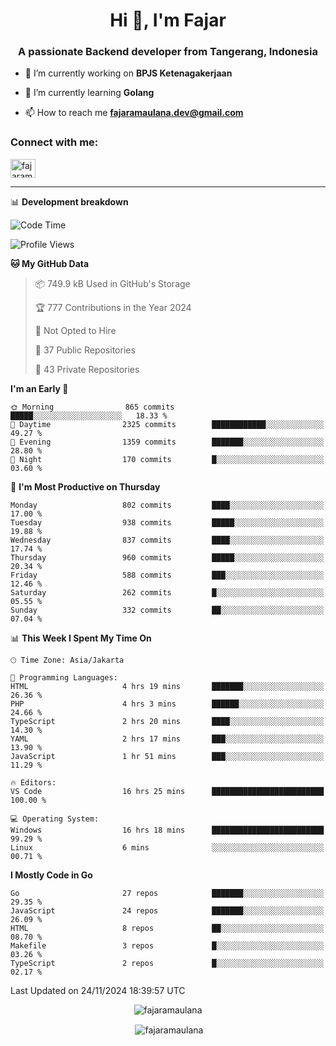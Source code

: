 <h1 align="center">Hi 👋, I'm Fajar</h1>
<h3 align="center">A passionate Backend developer from Tangerang, Indonesia</h3>

<!-- <p align="left"> <img src="https://komarev.com/ghpvc/?username=fajaramaulana&label=Profile%20views&color=0e75b6&style=flat" alt="fajaramaulana" /> </p> -->

- 🔭 I’m currently working on **BPJS Ketenagakerjaan**

- 🌱 I’m currently learning **Golang**

- 📫 How to reach me **fajaramaulana.dev@gmail.com**

<h3 align="left">Connect with me:</h3>
<p align="left">
<a href="https://linkedin.com/in/fajar-agus-maulana-73533a180/" target="blank"><img align="center" src="https://raw.githubusercontent.com/rahuldkjain/github-profile-readme-generator/master/src/images/icons/Social/linked-in-alt.svg" alt="fajaramaulana" height="30" width="40" /></a>
</p>

-------

📊 **Development breakdown**
<!--START_SECTION:waka-->
![Code Time](http://img.shields.io/badge/Code%20Time-2%2C470%20hrs%2026%20mins-blue)

![Profile Views](http://img.shields.io/badge/Profile%20Views-0-blue)

**🐱 My GitHub Data** 

> 📦 749.9 kB Used in GitHub's Storage 
 > 
> 🏆 777 Contributions in the Year 2024
 > 
> 🚫 Not Opted to Hire
 > 
> 📜 37 Public Repositories 
 > 
> 🔑 43 Private Repositories 
 > 
**I'm an Early 🐤** 

```text
🌞 Morning                865 commits         █████░░░░░░░░░░░░░░░░░░░░   18.33 % 
🌆 Daytime                2325 commits        ████████████░░░░░░░░░░░░░   49.27 % 
🌃 Evening                1359 commits        ███████░░░░░░░░░░░░░░░░░░   28.80 % 
🌙 Night                  170 commits         █░░░░░░░░░░░░░░░░░░░░░░░░   03.60 % 
```
📅 **I'm Most Productive on Thursday** 

```text
Monday                   802 commits         ████░░░░░░░░░░░░░░░░░░░░░   17.00 % 
Tuesday                  938 commits         █████░░░░░░░░░░░░░░░░░░░░   19.88 % 
Wednesday                837 commits         ████░░░░░░░░░░░░░░░░░░░░░   17.74 % 
Thursday                 960 commits         █████░░░░░░░░░░░░░░░░░░░░   20.34 % 
Friday                   588 commits         ███░░░░░░░░░░░░░░░░░░░░░░   12.46 % 
Saturday                 262 commits         █░░░░░░░░░░░░░░░░░░░░░░░░   05.55 % 
Sunday                   332 commits         ██░░░░░░░░░░░░░░░░░░░░░░░   07.04 % 
```


📊 **This Week I Spent My Time On** 

```text
🕑︎ Time Zone: Asia/Jakarta

💬 Programming Languages: 
HTML                     4 hrs 19 mins       ███████░░░░░░░░░░░░░░░░░░   26.36 % 
PHP                      4 hrs 3 mins        ██████░░░░░░░░░░░░░░░░░░░   24.66 % 
TypeScript               2 hrs 20 mins       ████░░░░░░░░░░░░░░░░░░░░░   14.30 % 
YAML                     2 hrs 17 mins       ███░░░░░░░░░░░░░░░░░░░░░░   13.90 % 
JavaScript               1 hr 51 mins        ███░░░░░░░░░░░░░░░░░░░░░░   11.29 % 

🔥 Editors: 
VS Code                  16 hrs 25 mins      █████████████████████████   100.00 % 

💻 Operating System: 
Windows                  16 hrs 18 mins      █████████████████████████   99.29 % 
Linux                    6 mins              ░░░░░░░░░░░░░░░░░░░░░░░░░   00.71 % 
```

**I Mostly Code in Go** 

```text
Go                       27 repos            ███████░░░░░░░░░░░░░░░░░░   29.35 % 
JavaScript               24 repos            ███████░░░░░░░░░░░░░░░░░░   26.09 % 
HTML                     8 repos             ██░░░░░░░░░░░░░░░░░░░░░░░   08.70 % 
Makefile                 3 repos             █░░░░░░░░░░░░░░░░░░░░░░░░   03.26 % 
TypeScript               2 repos             █░░░░░░░░░░░░░░░░░░░░░░░░   02.17 % 
```




 Last Updated on 24/11/2024 18:39:57 UTC
<!--END_SECTION:waka-->
<p align="center"><img align="center" src="https://github-readme-stats.vercel.app/api/top-langs?username=fajaramaulana&show_icons=true&locale=en&layout=compact" alt="fajaramaulana" /></p>

<p align="center">&nbsp;<img align="center" src="https://github-readme-stats.vercel.app/api?username=fajaramaulana&show_icons=true&locale=en" alt="fajaramaulana" /></p>
